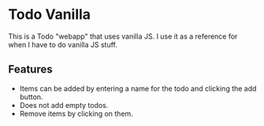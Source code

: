 # Todo Vanilla

This is a Todo "webapp" that uses vanilla JS. I use it as a reference for when I have to do vanilla JS stuff.

## Features

* Items can be added by entering a name for the todo and clicking the add button.
* Does not add empty todos.
* Remove items by clicking on them.
